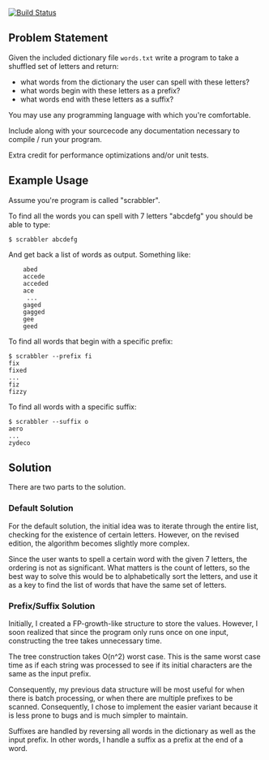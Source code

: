 [![Build Status](https://travis-ci.org/Goyatuzo/Textura_Scrabble.svg?branch=master)](https://travis-ci.org/Goyatuzo/Textura_Scrabble)

## Problem Statement

Given the included dictionary file `words.txt` write a program to take a shuffled set of letters and return:

 - what words from the dictionary the user can spell with these letters?
 - what words begin with these letters as a prefix?
 - what words end with these letters as a suffix?

You may use any programming language with which you're comfortable.  

Include along with your sourcecode any documentation necessary to compile / run your program.
 
Extra credit for performance optimizations and/or unit tests.

## Example Usage

Assume you're program is called "scrabbler".

To find all the words you can spell with 7 letters "abcdefg" you should be able to type:

    $ scrabbler abcdefg

And get back a list of words as output.  Something like:

        abed
        accede
        acceded
        ace
         ...
        gaged
        gagged
        gee
        geed

To find all words that begin with a specific prefix:

    $ scrabbler --prefix fi
    fix
    fixed
    ...
    fiz
    fizzy
    
To find all words with a specific suffix:

    $ scrabbler --suffix o
    aero
    ...
    zydeco
    
## Solution
There are two parts to the solution.

### Default Solution
For the default solution, the initial idea was to iterate through the entire list, checking for the existence of certain letters. However, on the revised edition, the algorithm becomes slightly more complex.

Since the user wants to spell a certain word with the given 7 letters, the ordering is not as significant. What matters is the count of letters, so the best way to solve this would be to alphabetically sort the letters, and use it as a key to find the list of words that have the same set of letters.

### Prefix/Suffix Solution
Initially, I created a FP-growth-like structure to store the values. However, I soon realized that since the program only runs once on one input, constructing the tree takes unnecessary time.

The tree construction takes O(n^2) worst case. This is the same worst case time as if each string was processed to see if its initial characters are the same as the input prefix.

Consequently, my previous data structure will be most useful for when there is batch processing, or when there are multiple prefixes to be scanned. Consequently, I chose to implement the easier variant because it is less prone to bugs and is much simpler to maintain.

Suffixes are handled by reversing all words in the dictionary as well as the input prefix. In other words, I handle a suffix as a prefix at the end of a word.